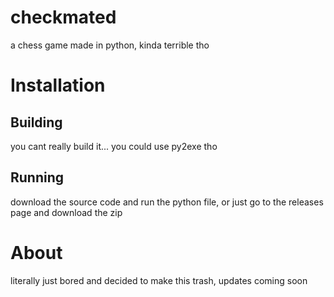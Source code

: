 # checkmated
a chess game made in python, kinda terrible tho
# Installation
## Building
you cant really build it... you could use py2exe tho
## Running
download the source code and run the python file, or just go to the releases page and download the zip
# About
literally just bored and decided to make this trash, updates coming soon